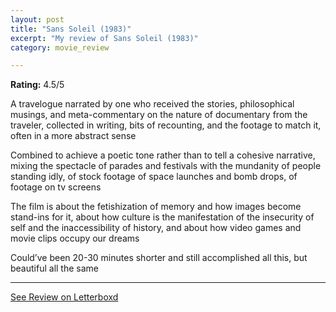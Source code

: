 ```yaml
---
layout: post
title: "Sans Soleil (1983)"
excerpt: "My review of Sans Soleil (1983)"
category: movie_review

---
```


**Rating:** 4.5/5

A travelogue narrated by one who received the stories, philosophical musings, and meta-commentary on the nature of documentary from the traveler, collected in writing, bits of recounting, and the footage to match it, often in a more abstract sense

Combined to achieve a poetic tone rather than to tell a cohesive narrative, mixing the spectacle of parades and festivals with the mundanity of people standing idly, of stock footage of space launches and bomb drops, of footage on tv screens

The film is about the fetishization of memory and how images become stand-ins for it, about how culture is the manifestation of the insecurity of self and the inaccessibility of history, and about how video games and movie clips occupy our dreams

Could’ve been 20-30 minutes shorter and still accomplished all this, but beautiful all the same

<hr>

[See Review on Letterboxd](https://boxd.it/4k0ERB)
